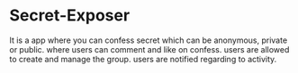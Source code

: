 # Secret-Exposer
It is a app where you can confess secret which can be anonymous, private or public. where users can comment and like on confess. users are allowed to create and manage the group.
users are notified regarding to activity.
